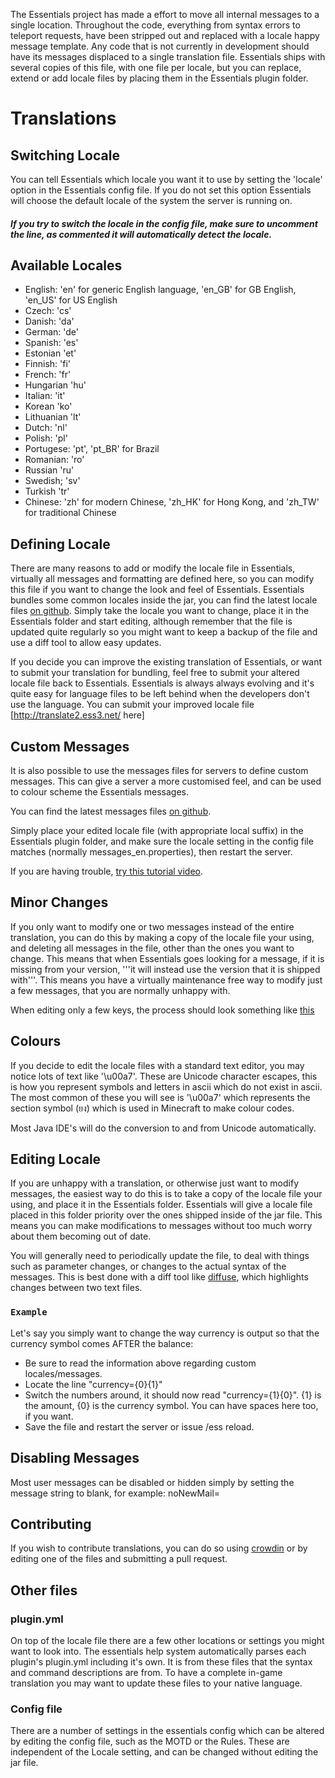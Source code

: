 The Essentials project has made a effort to move all internal messages to a single location.  Throughout the code, everything from syntax errors to teleport requests, have been stripped out and replaced with a locale happy message template.
Any code that is not currently in development should have its messages displaced to a single translation file.  Essentials ships with several copies of this file, with one file per locale, but you can replace, extend or add locale files by placing them in the Essentials plugin folder.

# Translations
## Switching Locale
You can tell Essentials which locale you want it to use by setting the 'locale' option in the Essentials config file.  If you do not set this option Essentials will choose the default locale of the system the server is running on.

##### **If you try to switch the locale in the config file, make sure to uncomment the line, as commented it will automatically detect the locale.**

## Available Locales
* English: 'en' for generic English language, 'en_GB' for GB English, 'en_US' for US English<br>
* Czech: 'cs'
* Danish: 'da'
* German: 'de'
* Spanish: 'es'
* Estonian 'et'
* Finnish: 'fi'
* French: 'fr'
* Hungarian 'hu'
* Italian: 'it'
* Korean 'ko'
* Lithuanian 'lt'
* Dutch: 'nl'
* Polish: 'pl'
* Portugese: 'pt', 'pt_BR' for Brazil
* Romanian: 'ro'
* Russian 'ru'
* Swedish; 'sv'
* Turkish 'tr'
* Chinese: 'zh' for modern Chinese, 'zh_HK' for Hong Kong, and 'zh_TW' for traditional Chinese

## Defining Locale
There are many reasons to add or modify the locale file in Essentials, virtually all messages and formatting are defined here, so you can modify this file if you want to change the look and feel of Essentials.  Essentials bundles some common locales inside the jar, you can find the latest locale files [on github](https://github.com/EssentialsX/Essentials/tree/2.x/Essentials/src). Simply take the locale you want to change, place it in the Essentials folder and start editing, although remember that the file is updated quite regularly so you might want to keep a backup of the file and use a diff tool to allow easy updates.

If you decide you can improve the existing translation of Essentials, or want to submit your translation for bundling, feel free to submit your altered locale file back to Essentials.  Essentials is always always evolving and it's quite easy for language files to be left behind when the developers don't use the language.  You can submit your improved locale file [http://translate2.ess3.net/ here]

## Custom Messages
It is also possible to use the messages files for servers to define custom messages.  This can give a server a more customised feel, and can be used to colour scheme the Essentials messages.

You can find the latest messages files [on github](https://github.com/EssentialsX/Essentials/tree/2.x/Essentials/src).

Simply place your edited locale file (with appropriate local suffix) in the Essentials plugin folder, and make sure the locale setting in the config file matches (normally messages_en.properties), then restart the server.

If you are having trouble, [try this tutorial video](https://www.youtube.com/watch?v=9Uan2oJ9zK8).

## Minor Changes
If you only want to modify one or two messages instead of the entire translation, you can do this by making a copy of the locale file your using, and deleting all messages in the file, other than the ones you want to change.  This means that when Essentials goes looking for a message, if it is missing from your version, '''it will instead use the version that it is shipped with'''.  This means you have a virtually maintenance free way to modify just a few messages, that you are normally unhappy with.

When editing only a few keys, the process should look something like [this](http://wiki.ess3.net/w/images/0/0c/Locale.PNG)

## Colours
If you decide to edit the locale files with a standard text editor, you may notice lots of text like '\u00a7'.  These are Unicode character escapes, this is how you represent symbols and letters in ascii which do not exist in ascii.  The most common of these you will see is '\u00a7' which represents the section symbol (ยง) which is used in Minecraft to make colour codes.

Most Java IDE's will do the conversion to and from Unicode automatically.

## Editing Locale
If you are unhappy with a translation, or otherwise just want to modify messages, the easiest way to do this is to take a copy of the locale file your using, and place it in the Essentials folder.  Essentials will give a locale file placed in this folder priority over the ones shipped inside of the jar file.  This means you can make modifications to messages without too much worry about them becoming out of date.

You will generally need to periodically update the file, to deal with things such as parameter changes, or changes to the actual syntax of the messages.  This is best done with a diff tool like [diffuse](http://diffuse.sourceforge.net/screenshots.html), which highlights changes between two text files.


### `Example`
Let's say you simply want to change the way currency is output so that the currency symbol comes AFTER the balance:

* Be sure to read the information above regarding custom locales/messages.
* Locate the line "currency={0}{1}"
* Switch the numbers around, it should now read "currency={1}{0}". {1} is the amount, {0} is the currency symbol. You can have spaces here too, if you want.
* Save the file and restart the server or issue /ess reload.

## Disabling Messages
Most user messages can be disabled or hidden simply by setting the message string to blank, for example:
  noNewMail=

## Contributing
If you wish to contribute translations, you can do so using [crowdin](https://crowdin.com/project/essentialsx-official) or by editing one of the files and submitting a pull request.

## Other files
### plugin.yml
On top of the locale file there are a few other locations or settings you might want to look into.  The essentials help system automatically parses each plugin's plugin.yml including it's own.  It is from these files that the syntax and command descriptions are from.  To have a complete in-game translation you may want to update these files to your native language.
### Config file
There are a number of settings in the essentials config which can be altered by editing the config file, such as the MOTD or the Rules.  These are independent of the Locale setting, and can be changed without editing the jar file.